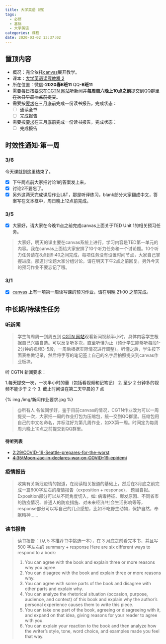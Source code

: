 ```yaml
---
title: 大学英语（四）
tags: 
  - 必修
  - 基础
  - 大学英语
categories: 课程
date: 2020-03-02 13:37:02
---
```


## 置顶内容

- 概况：完全依托[canvas](https://oc.sjtu.edu.cn/courses/18973)展开教学。
- 课本：[大学英语读写教程 2](http://app.readoor.cn/app/dt/bi/1482288115/81551-2587905e4cedbf?s=1)
- 所在位置：微信-**2020春B班11** QQ-**B班11**
- 需要每日按[要求](#听新闻)在[CGTN 网站](https://www.cgtn.com/)听新闻并**每周周六晚上10点之前**提交到QQ群里~~在次日早晨七点前提交~~。
- 需要按[要求](#读书报告)在三月底前完成一份读书报告，完成状态：
  - [ ] 通读全书
  - [ ] 完成报告
- 需要按[要求](#疫情报告)在三月底前完成一份读书报告，完成状态：
  - [ ] 完成报告

<!--more-->

## 时效性通知·第一周

### 3/6

今天课就到这里结束了。

- [x] 下午两点前大家把讨论1的答案发上来，
- [x] 讨论2不要忘了。
- [x] 另外这两天完成课后作业L&T，那是听译练习，blank部分大家翻成中文，答案写在文本框中，周日晚上12点前完成。

### 3/5

- [x] 大家好，请大家在今晚11点之前完成canvas上面关于TED Unit 1的相关预习任务。

> 大家好，明天的课主要在canvas系统上进行，学习内容是TED第一单元的内容。我在canvas上面给大家安排了10个听力任务和一个讨论题。10个听力任务请在8点到9:40之间完成，每项任务没有设置时间节点，大家自己掌握进度。那道讨论题大家分组讨论，请在明天下午2点之前回复。另外今天的预习作业不要忘记了哦。

### 3/1

- [x] [canvas](https://oc.sjtu.edu.cn/courses/18973/assignments/13993?module_item_id=57109) 上有一项第一周读写课的预习作业，请在明晚 21:00 之前完成。

## 中长期/持续性任务

### 听新闻

> 学生每周周一到周五到 [CGTN 网站](https://www.cgtn.com/)观看新闻视频半小时，具体内容学生根据自己兴趣自选。可以反复听多次，直至听懂为止（预计学生能够听每段1-2分钟的视频3-5段，一周后根据实际情况进行调整）。听懂之后，学生按下面表格做记录，然后将手写的笔记签上自己的名字后拍照提交到canvas作业板块。

听 CGTN 新闻要求：

1.~~每天提交一次~~，一次半小时的量（包括看视频和记笔记）
2. 至少 2 分钟多的视频不能少于 2 个
3. 截止时间设在第二天早晨的 7 点

{% img /img/新闻作业要求.jpg %}

> @所有人
> 各位同学好，鉴于目前canvas的情况，CGTN作业改为可以一周提交一次，大家把一周的作业打包为压缩包，统一交到QQ群里。压缩包用自己的中文名命名，并标注好为第几周作业，如XX第一周。时间定为每周周六晚上10点之前提交到QQ群里。

#### 待听列表

- [2:29\COVID-19-Seattle-prepares-for-the-worst](https://news.cgtn.com/news/2020-03-05/COVID-19-Seattle-prepares-for-the-worst-OCfWZ0x4U8/index.html)
- ~~[4:35\Moon-Jae-in-declares-war-on-COVID-19-epidemi](https://news.cgtn.com/news/2020-03-04/Moon-Jae-in-declares-war-on-COVID-19-epidemic-OA1EFxKefC/index.html#)~~

### 疫情报告

> 收集有关新冠疫情的报道，在阅读相关报道的基础上，然后在3月底之前完成一篇600字左右的疫情报告（exposition + response)， 题目自拟。
> Exposition部分可以从不同角度切入，如: 病毒特征、爆发原因、不同省市的防疫情况、普通人的防疫措施、对未来经济/社会生活影响等等，response部分可以写自己的几点感想，比如不吃野生动物，保护自然，奉献精神……

### 读书报告

> 读书报告：（从 5 本推荐书中挑选一本），在 3 月底之前看完本书，并且写 500 字左右的 summary + response
> Here are six different ways to respond to a book:
>
> 1. You can agree with the book and explain three or more reasons why you agree.
> 2. You can disagree with the book and explain three or more reasons why.
> 3. You can agree with some parts of the book and disagree with other parts and explain why.
> 4. You can analyze the rhetorical situation (occasion, purpose, audience, and context) of this book and explain why the author’s personal experience causes them to write this piece.
> 5. You can take one part of the book, agreeing or disagreeing with it, and expand on that idea, giving reasons for your reader to agree with you.
> 6. You can explain your reaction to the book and then analyze how the writer’s style, tone, word choice, and examples made you feel that way.

